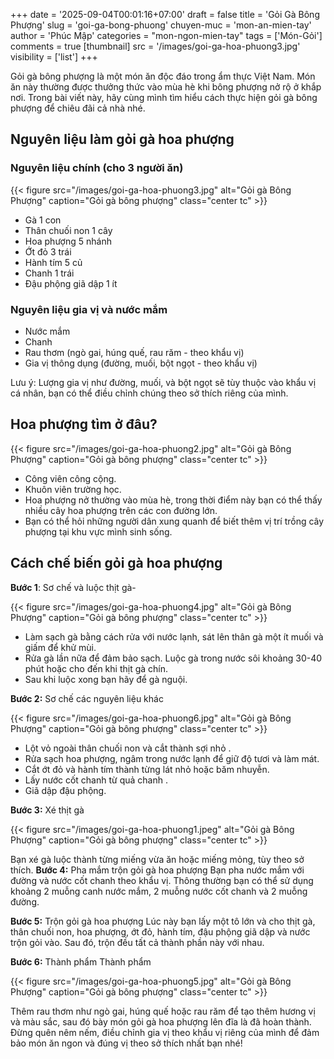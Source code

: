+++
date = '2025-09-04T00:01:16+07:00'
draft = false
title = 'Gỏi Gà Bông Phượng'
slug = 'goi-ga-bong-phuong'
chuyen-muc = 'mon-an-mien-tay'
author = 'Phúc Mập'
categories = "mon-ngon-mien-tay"
tags = ['Món-Gỏi']
comments = true
[thumbnail] 
    src = '/images/goi-ga-hoa-phuong3.jpg'
    visibility = ['list']
+++

Gỏi gà bông phượng là một món ăn độc đáo trong ẩm thực Việt Nam. Món ăn này thường được thưởng thức vào mùa hè khi bông phượng nở rộ ở khắp nơi. Trong bài viết này, hãy cùng mình tìm hiểu cách thực hiện gỏi gà bông phượng để chiêu đãi cả nhà nhé.
<!--more-->
## Nguyên liệu làm gỏi gà hoa phượng

### Nguyên liệu chính (cho 3 người ăn)

{{< figure src="/images/goi-ga-hoa-phuong3.jpg" alt="Gỏi gà Bông Phượng" caption="Gỏi gà bông phượng" class="center tc" >}}

- Gà 1 con
- Thân chuối non 1 cây
- Hoa phượng 5 nhánh
- Ớt đỏ 3 trái
- Hành tím 5 củ
- Chanh 1 trái
- Đậu phộng giã dập 1 ít

### Nguyên liệu gia vị và nước mắm
- Nước mắm
- Chanh
- Rau thơm (ngò gai, húng quế, rau răm - theo khẩu vị)
- Gia vị thông dụng (đường, muối, bột ngọt - theo khẩu vị)

Lưu ý: Lượng gia vị như đường, muối, và bột ngọt sẽ tùy thuộc vào khẩu vị cá nhân, bạn có thể điều chỉnh chúng theo sở thích riêng của mình.

## Hoa phượng tìm ở đâu?

{{< figure src="/images/goi-ga-hoa-phuong2.jpg" alt="Gỏi gà Bông Phượng" caption="Gỏi gà bông phượng" class="center tc" >}}

- Công viên công cộng.
- Khuôn viên trường học.
- Hoa phượng nở thường vào mùa hè, trong thời điểm này bạn có thể thấy nhiều cây hoa phượng trên các con đường lớn.
- Bạn có thể hỏi những người dân xung quanh để biết thêm vị trí trồng cây phượng tại khu vực mình sinh sống. 

## Cách chế biến gỏi gà hoa phượng
**Bước 1**: Sơ chế và luộc thịt gà-

{{< figure src="/images/goi-ga-hoa-phuong4.jpg" alt="Gỏi gà Bông Phượng" caption="Gỏi gà bông phượng" class="center tc" >}}

- Làm sạch gà bằng cách rửa với nước lạnh, sát lên thân gà một ít muối và giấm để khử mùi.
- Rửa gà lần nữa để đảm bảo sạch. Luộc gà trong nước sôi khoảng 30-40 phút hoặc cho đến khi thịt gà chín.
- Sau khi luộc xong bạn hãy để gà nguội.

**Bước 2:** Sơ chế các nguyên liệu khác

{{< figure src="/images/goi-ga-hoa-phuong6.jpg" alt="Gỏi gà Bông Phượng" caption="Gỏi gà bông phượng" class="center tc" >}}

- Lột vỏ ngoài thân chuối non và cắt thành sợi nhỏ .
- Rửa sạch hoa phượng, ngâm trong nước lạnh để giữ  độ tươi và làm mát.
- Cắt ớt đỏ và hành tím thành từng lát nhỏ hoặc băm  nhuyễn.
- Lấy nước cốt chanh từ quả chanh .
- Giã dập đậu phộng.

**Bước 3:** Xé thịt gà

{{< figure src="/images/goi-ga-hoa-phuong1.jpeg" alt="Gỏi gà Bông Phượng" caption="Gỏi gà bông phượng" class="center tc" >}}

Bạn xé gà luộc thành từng miếng vừa ăn hoặc miếng mỏng, tùy theo sở thích.
**Bước 4:** Pha mắm trộn gỏi gà hoa phượng
Bạn pha nước mắm với đường và nước cốt chanh theo khẩu vị. Thông thường bạn có thể sử dụng khoảng 2 muỗng canh nước mắm, 2 muỗng nước cốt chanh và 2 muỗng đường.

**Bước 5:** Trộn gỏi gà hoa phượng
Lúc này bạn lấy một tô lớn và cho thịt gà, thân chuối non, hoa phượng, ớt đỏ, hành tím, đậu phộng giã dập và nước trộn gỏi vào. Sau đó, trộn đều tất cả thành phần này với nhau.

**Bước 6:** Thành phẩm
Thành phẩm

{{< figure src="/images/goi-ga-hoa-phuong5.jpg" alt="Gỏi gà Bông Phượng" caption="Gỏi gà bông phượng" class="center tc" >}}

Thêm rau thơm như ngò gai, húng quế hoặc rau răm để tạo thêm hương vị và màu sắc, sau đó bày món gỏi gà hoa phượng lên đĩa là đã hoàn thành. Đừng quên nêm nếm, điều chỉnh gia vị theo khẩu vị riêng của mình để đảm bảo món ăn ngon và đúng vị theo sở thích nhất bạn nhé!
